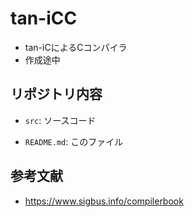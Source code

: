 
# tan-iCC

- tan-iCによるCコンパイラ
- 作成途中

## リポジトリ内容

- ```src```: ソースコード

- ```README.md```: このファイル

## 参考文献

- <https://www.sigbus.info/compilerbook>
